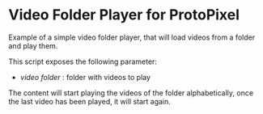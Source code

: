 # Video Folder Player for ProtoPixel

Example of a simple video folder player, that will load videos from a folder and play them.

This script exposes the following parameter:

* _video folder_ : folder with videos to play

The content will start playing the videos of the folder alphabetically, once the last video has been
played, it will start again.

